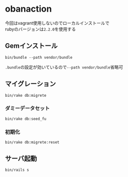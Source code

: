 # obanaction

今回はvagrant使用しないのでローカルインストールで  
rubyのバージョンは`2.2.0`を使用する

## Gemインストール
```
bin/bundle --path vendor/bundle
```
`.bundle`の設定が効いているので`--path vendor/bundle`省略可

## マイグレーション
```
bin/rake db:migrete
```

### ダミーデータセット
```
bin/rake db:seed_fu
```

### 初期化
```
bin/rake db:migrete:reset
```

## サーバ起動
```
bin/rails s
```
